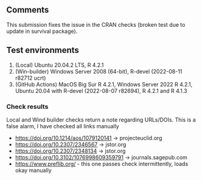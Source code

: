 ## Comments

This submission fixes the issue in the CRAN checks (broken test due to update in survival package).

## Test environments

1. (Local) Ubuntu 20.04.2 LTS, R 4.2.1
2. (Win-builder) Windows Server 2008 (64-bit), R-devel (2022-08-11 r82712 ucrt)
3. (GitHub Actions) MacOS Big Sur R 4.2.1, Windows Server 2022 R 4.2.1, Ubuntu 20.04 with R-devel (2022-08-07 r82694), R 4.2.1 and R 4.1.3

### Check results

Local and Wind builder checks return a note regarding URLs/DOIs. This is a false alarm, I have checked all links manually
 - https://doi.org/10.1214/aos/1079120141 -> projecteuclid.org
 - https://doi.org/10.2307/2346567 -> jstor.org
 - https://doi.org/10.2307/2348134 -> jstor.org
 - https://doi.org/10.3102/1076998609359791 -> journals.sagepub.com
 - https://www.preflib.org/ - this one passes check intermittently, loads okay manually
